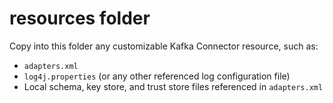 # resources folder

Copy into this folder any customizable Kafka Connector resource, such as:
   - `adapters.xml`
   - `log4j.properties` (or any other referenced log configuration file)
   - Local schema, key store, and trust store files referenced in `adapters.xml`
